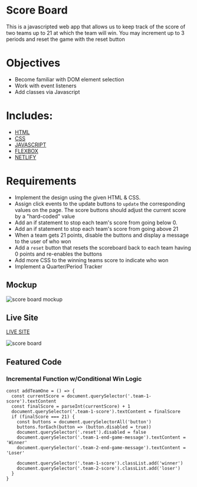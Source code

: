 # Score Board

This is a javascripted web app that allows us to keep track of the score of two teams up to 21 at which the team will win.
You may increment up to 3 periods and reset the game with the reset button

# Objectives

- Become familiar with DOM element selection
- Work with event listeners
- Add classes via Javascript

# Includes: 

- [HTML](https://developer.mozilla.org/en-US/docs/Web/HTML)
- [CSS](https://www.w3schools.com/css/)
- [JAVASCRIPT](https://developer.mozilla.org/en-US/docs/Web/JavaScript)
- [FLEXBOX](https://developer.mozilla.org/en-US/docs/Web/CSS/CSS_Flexible_Box_Layout/Basic_Concepts_of_Flexbox)
- [NETLIFY](https://docs.netlify.com/?_ga=2.56383019.1272475466.1587169866-1421079835.1583768648)

# Requirements 

- Implement the design using the given HTML & CSS.
- Assign click events to the update buttons to `update` the corresponding values on the page. The score buttons should adjust the current score by a "hard-coded" value
- Add an if statement to stop each team's score from going below 0.
- Add an if statement to stop each team's score from going above 21
- When a team gets 21 points, disable the buttons and display a message to the user of who won
- Add a `reset` button that resets the scoreboard back to each team having 0 points and re-enables the buttons
- Add more CSS to the winning teams score to indicate who won
- Implement a Quarter/Period Tracker
 
## Mockup

![score board mockup](https://raw.githubusercontent.com/suncoast-devs/handbook/master/curriculum/fundamentals/modules/javascript/_old/assignments/assets/scoreboard.png)
 
## Live Site

[LIVE SITE](https://score-board-austinparvin.netlify.com)

![score board](http://g.recordit.co/MiXdTDUBpO.gif)

## Featured Code

### Incremental Function w/Conditional Win Logic

```JSX
const addTeamOne = () => {
  const currentScore = document.querySelector('.team-1-score').textContent
  const finalScore = parseInt(currentScore) + 1
  document.querySelector('.team-1-score').textContent = finalScore
  if (finalScore === 21) {
    const buttons = document.querySelectorAll('button')
    buttons.forEach(button => (button.disabled = true))
    document.querySelector('.reset').disabled = false
    document.querySelector('.team-1-end-game-message').textContent = 'Winner'
    document.querySelector('.team-2-end-game-message').textContent = 'Loser'

    document.querySelector('.team-1-score').classList.add('winner')
    document.querySelector('.team-2-score').classList.add('loser')
  }
}
 ```
 
